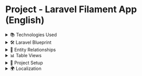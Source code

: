 # Project - Laravel Filament App (English)

<details>
<summary>📚 Technologies Used</summary>

* PHP 8.4
* Laravel 12
* Filament 3.3
* [filament/spatie-laravel-media-library-plugin 3.3](https://filamentphp.com/plugins/filament-spatie-settings)
* [laravel-shift/blueprint 2.12](https://blueprint.laravelshift.com/)

</details>

<details>
<summary>🛠 Laravel Blueprint</summary>

Laravel Blueprint is used to **generate migrations and models** from the `draft.yaml` file in the root directory.

### Usage

1. **Erase generated files**

```bash
php artisan blueprint:erase
```

Deletes all migrations, model classes, and factories.

2. **Edit `draft.yaml`** as needed

3. **Re-generate files**

```bash
php artisan blueprint:build
```

> Before running new migrations, rollback previous migrations first. Blueprint does not handle it automatically.

</details>

<details>
<summary>🔗 Entity Relationships</summary>

* **Product ↔ Category:** many-to-many
* Both entities use `softDeletes`
* Deleting an entity also deletes its pivot associations

</details>

<details>
<summary>📊 Table Views</summary>

* Buttons: **Create**, **Edit**, **Delete (softDelete)**, **Restore**, **Hard Delete**
* Click on row to view entity details

### Validation

* `name` and `slug` must be unique (among non-softDeleted entities)
* `name` max 50 characters
* All fields except `description` are required
* `active` default `false`
* SoftDeleted entity cannot be restored if a new one exists with same `name` and `slug`

### Images

* Package used: Spatie
* Each entity can have **only one image**

</details>

<details>
<summary>🚀 Project Setup</summary>

After cloning the repository, run:

```bash
composer install
php artisan key:generate
php artisan migrate
php artisan storage:link
php artisan make:filament-user - generates a filament user
```

</details>

<details>
<summary>🌍 Localization</summary>

Set `.env` file as follows:

```
APP_LOCALE=sk
APP_FALLBACK_LOCALE=sk
APP_FAKER_LOCALE=sk_SK
```

</details>
